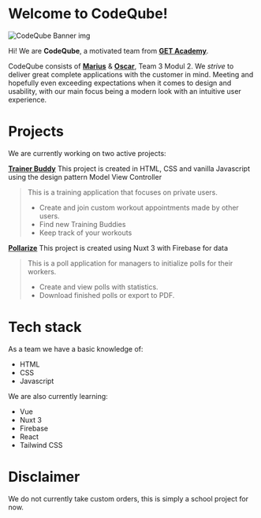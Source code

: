 # Welcome to CodeQube!
![CodeQube Banner img](https://i.ibb.co/RBj9ctP/linkedin-banner-image-2.png)

Hi! We are  **CodeQube**, a motivated team from **[GET Academy](https://www.getacademy.no/)**. 

CodeQube consists of  **[Marius](https://github.com/aaltofar)** & **[Oscar](https://github.com/xNemix)**, Team 3 Modul 2. We *strive* to deliver great complete applications with the customer in mind. Meeting and hopefully even exceeding expectations when it comes to design and usability, with our main focus being a modern look with an intuitive user experience.


# Projects

We are currently working on two active projects:


**[Trainer Buddy](https://github.com/CodeQube/Training-Buddy)**
This project is created in HTML, CSS and vanilla Javascript using the design pattern Model View Controller

> This is a training application that focuses on private users. 
> - Create and join custom workout appointments made by other users.
> - Find new Training Buddies
> - Keep track of your workouts

**[Pollarize](https://github.com/CodeQube/Pollarize)**
This project is created using Nuxt 3 with Firebase for data

> This is a poll application for managers to initialize polls for their workers. 
> - Create and view polls with statistics.
> - Download finished polls or export to PDF.


# Tech stack

As a team we have a basic knowledge of:

 - HTML
 - CSS
 - Javascript
 
 We are also currently learning:
 
 - Vue
 - Nuxt 3
 - Firebase
 - React
 - Tailwind CSS



# Disclaimer

We do not currently take custom orders, this is simply a school project for now.
